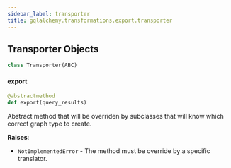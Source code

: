 ```yaml
---
sidebar_label: transporter
title: gqlalchemy.transformations.export.transporter
---
```


## Transporter Objects

```python
class Transporter(ABC)
```

#### export

```python
@abstractmethod
def export(query_results)
```

Abstract method that will be overriden by subclasses that will know which correct graph type to create.

**Raises**:

- `NotImplementedError` - The method must be override by a specific translator.

